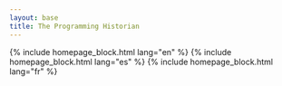 ```yaml
---
layout: base
title: The Programming Historian
---
```


<div class="container">
  {% include homepage_block.html lang="en" %}
  {% include homepage_block.html lang="es" %}
  {% include homepage_block.html lang="fr" %}
</div>
